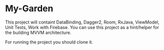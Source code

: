 # My-Garden
This project will containt DataBinding, Dagger2, Room, RxJava, ViewModel, Unit Tests, Work with Firebase. You can use this project as a hint/helper for the building MVVM architecture. 

For running the project you should clone it.

